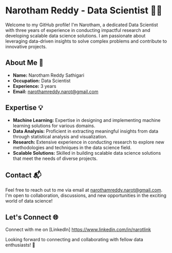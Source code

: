 # Narotham Reddy - Data Scientist 👨‍💻

Welcome to my GitHub profile! I'm Narotham, a dedicated Data Scientist with three years of experience in conducting impactful research and developing scalable data science solutions. I am passionate about leveraging data-driven insights to solve complex problems and contribute to innovative projects.

## About Me 🚀

- **Name:** Narotham Reddy Sathigari
- **Occupation:** Data Scientist
- **Experience:** 3 years
- **Email:** narothamreddy.narot@gmail.com

## Expertise 💡

- **Machine Learning:** Expertise in designing and implementing machine learning solutions for various domains.
- **Data Analysis:** Proficient in extracting meaningful insights from data through statistical analysis and visualization.
- **Research:** Extensive experience in conducting research to explore new methodologies and techniques in the data science field.
- **Scalable Solutions:** Skilled in building scalable data science solutions that meet the needs of diverse projects.

## Contact 📬

Feel free to reach out to me via email at narothamreddy.narot@gmail.com. I'm open to collaboration, discussions, and new opportunities in the exciting world of data science!

## Let's Connect 🌐

Connect with me on [LinkedIn] https://www.linkedin.com/in/narotlink

Looking forward to connecting and collaborating with fellow data enthusiasts! 🤝

<!---
NarotGit/NarotGit is a ✨ special ✨ repository because its `README.md` (this file) appears on your GitHub profile.
You can click the Preview link to take a look at your changes.
--->
